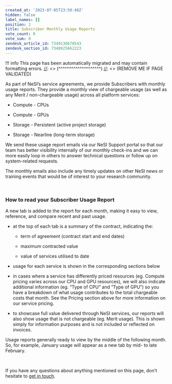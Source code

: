 ```yaml
---
created_at: '2023-07-05T23:50:46Z'
hidden: false
label_names: []
position: 2
title: Subscriber Monthly Usage Reports
vote_count: 0
vote_sum: 0
zendesk_article_id: 7349136678543
zendesk_section_id: 7348925662223
---
```




[//]: <> (REMOVE ME IF PAGE VALIDATED)
[//]: <> (vvvvvvvvvvvvvvvvvvvv)
!!! info
    This page has been automatically migrated and may contain formatting errors.
[//]: <> (^^^^^^^^^^^^^^^^^^^^)
[//]: <> (REMOVE ME IF PAGE VALIDATED)

<p data-pm-slice="1 1 []">As part of NeSI’s service agreements, we provide Subscribers with monthly usage reports. They provide a monthly view of chargeable usage (as well as any Merit / non-chargeable usage) across all platform services:</p>
<ul class="ak-ul">
<li>
<p>Compute - CPUs</p>
</li>
<li>
<p>Compute - GPUs</p>
</li>
<li>
<p>Storage - Persistent (active project storage)</p>
</li>
<li>
<p>Storage - Nearline (long-term storage)</p>
</li>
</ul>
<p>We send these usage report emails via our NeSI Support portal so that our team has better visibility internally of our monthly check-ins and we can more easily loop in others to answer technical questions or follow up on system-related requests.</p>
<p>The monthly emails also include any timely updates on other NeSI news or training events that would be of interest to your research community.</p>
<p> </p>
<h3>How to read your Subscriber Usage Report</h3>
<p>A new tab is added to the report for each month, making it easy to view, reference, and compare recent and past usage.</p>
<ul class="ak-ul">
<li>
<p>at the top of each tab is a summary of the contract, indicating the:</p>
<ul class="ak-ul">
<li>
<p>term of agreement (contract start and end dates)</p>
</li>
<li>
<p>maximum contracted value</p>
</li>
<li>
<p>value of services utilised to date</p>
</li>
</ul>
</li>
<li>
<p>usage for each service is shown in the corresponding sections below</p>
</li>
<li>
<p>in cases where a service has differently priced resources (eg. Compute pricing varies across our CPU and GPU resources), we will also indicate additional information (eg. “Type of CPU” and “Type of GPU”) so you have a breakdown of what usage contributes to the total chargeable costs that month. See the Pricing section above for more information on our service pricing.</p>
</li>
<li>
<p>to showcase full value delivered through NeSI services, our reports will also show usage that is not chargeable (eg. Merit usage). This is shown simply for information purposes and is not included or reflected on invoices.</p>
</li>
</ul>
<p>Usage reports generally ready to view by the middle of the following month. So, for example, January usage will appear as a new tab by mid- to late February.</p>
<p> </p>
<p>If you have any questions about anything mentioned on this page, don’t hesitate to<span> </span><a href="mailto:info@nesi.org.nz">get in touch</a>.</p>